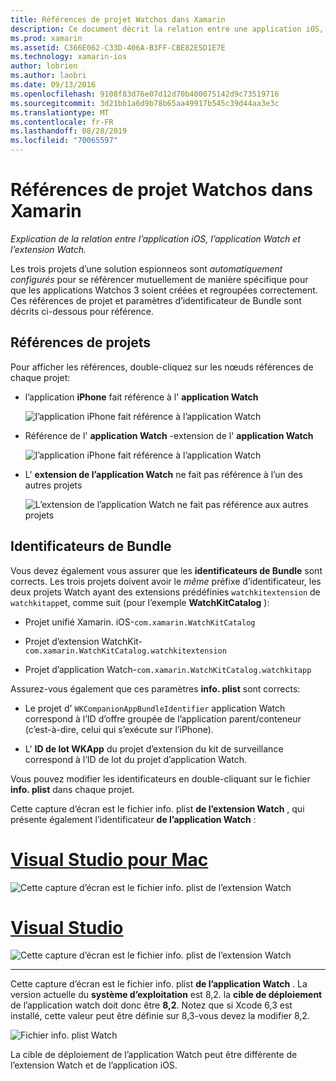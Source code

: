 ```yaml
---
title: Références de projet Watchos dans Xamarin
description: Ce document décrit la relation entre une application iOS, une application Watch et une extension d’application Watch. Il aborde les références de projet et les identificateurs de bundle.
ms.prod: xamarin
ms.assetid: C366E062-C33D-406A-B3FF-CBE82E5D1E7E
ms.technology: xamarin-ios
author: lobrien
ms.author: laobri
ms.date: 09/13/2016
ms.openlocfilehash: 9108f83d76e07d12d70b400075142d9c73519716
ms.sourcegitcommit: 3d21bb1a6d9b78b65aa49917b545c39d44aa3e3c
ms.translationtype: MT
ms.contentlocale: fr-FR
ms.lasthandoff: 08/28/2019
ms.locfileid: "70065597"
---
```

# <a name="watchos-project-references-in-xamarin"></a>Références de projet Watchos dans Xamarin

_Explication de la relation entre l’application iOS, l’application Watch et l’extension Watch._

Les trois projets d’une solution espionneos sont *automatiquement configurés* pour se référencer mutuellement de manière spécifique pour que les applications Watchos 3 soient créées et regroupées correctement. Ces références de projet et paramètres d’identificateur de Bundle sont décrits ci-dessous pour référence.

## <a name="project-references"></a>Références de projets

Pour afficher les références, double-cliquez sur les nœuds références de chaque projet:

- l’application **iPhone** fait référence à l' **application Watch**

  ![](project-references-images/catalog-reference1.png "l’application iPhone fait référence à l’application Watch")

- Référence de l' **application Watch** -extension de l' **application Watch**

  ![](project-references-images/catalog-reference2.png "l’application iPhone fait référence à l’application Watch")


- L' **extension de l’application Watch** ne fait pas référence à l’un des autres projets

  ![](project-references-images/catalog-reference3.png "L’extension de l’application Watch ne fait pas référence aux autres projets")



## <a name="bundle-identifiers"></a>Identificateurs de Bundle

Vous devez également vous assurer que les **identificateurs de Bundle** sont corrects.
Les trois projets doivent avoir le *même* préfixe d’identificateur, les deux projets Watch ayant des extensions prédéfinies `watchkitextension` de `watchkitapp`et, comme suit (pour l’exemple **WatchKitCatalog** ):

- Projet unifié Xamarin. iOS-`com.xamarin.WatchKitCatalog`

- Projet d’extension WatchKit-`com.xamarin.WatchKitCatalog.watchkitextension`

- Projet d’application Watch-`com.xamarin.WatchKitCatalog.watchkitapp`

Assurez-vous également que ces paramètres **info. plist** sont corrects:

- Le projet d' `WKCompanionAppBundleIdentifier` application Watch correspond à l’ID d’offre groupée de l’application parent/conteneur (c’est-à-dire, celui qui s’exécute sur l’iPhone).

- L' **ID de lot WKApp** du projet d’extension du kit de surveillance correspond à l’ID de lot du projet d’application Watch.

Vous pouvez modifier les identificateurs en double-cliquant sur le fichier **info. plist** dans chaque projet.

Cette capture d’écran est le fichier info. plist **de l’extension Watch** , qui présente également l’identificateur **de l’application Watch** :

# <a name="visual-studio-for-mactabmacos"></a>[Visual Studio pour Mac](#tab/macos)

![](project-references-images/infoplist-extension.png "Cette capture d’écran est le fichier info. plist de l’extension Watch")

# <a name="visual-studiotabwindows"></a>[Visual Studio](#tab/windows)

![](project-references-images/infoplist-extension-vs.png "Cette capture d’écran est le fichier info. plist de l’extension Watch")

-----

Cette capture d’écran est le fichier info. plist **de l’application Watch** .
La version actuelle du **système d’exploitation** est 8,2. la **cible de déploiement** de l’application watch doit donc être **8,2**. Notez que si Xcode 6,3 est installé, cette valeur peut être définie sur 8,3-vous devez la modifier 8,2.

![](project-references-images/infoplist-watchapp.png "Fichier info. plist Watch")

La cible de déploiement de l’application Watch peut être différente de l’extension Watch et de l’application iOS.

